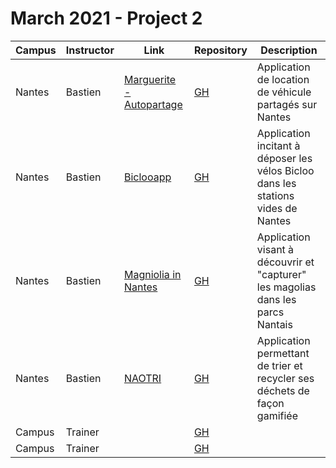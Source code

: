 # March 2021 - Project 2

| Campus     | Instructor    | Link                                                                        | Repository                                                        | Description                                            |
| ---------- | ------------- | --------------------------------------------------------------------------- | ----------------------------------------------------------------- | ------------------------------------------------------ |
| Nantes | Bastien | [Marguerite - Autopartage](https://marguerite-autopartage.netlify.app/) | [GH](https://github.com/WildCodeSchool/nts-js-202103-p2-autopartage) | Application de location de véhicule partagés sur Nantes |
| Nantes | Bastien | [Biclooapp](https://infallible-murdock-c2ad9d.netlify.app/) | [GH](https://github.com/WildCodeSchool/nts-js-202103-p2-bicloo) | Application incitant à déposer les vélos Bicloo dans les stations vides de Nantes |
| Nantes | Bastien | [Magniolia in Nantes](https://magnoliainnantes.netlify.app/) | [GH](https://github.com/WildCodeSchool/nts-js-202103-p2-herbier) | Application visant à découvrir et "capturer" les magolias dans les parcs Nantais |
| Nantes | Bastien | [NAOTRI](https://wcsnaotri.netlify.app/) | [GH](https://github.com/WildCodeSchool/nts-js-202103-p2-recyclage) | Application permettant de trier et recycler ses déchets de façon gamifiée |
| Campus     | Trainer       | []()                                                                        | [GH]()                                                            | <desc>                                                 |
| Campus     | Trainer       | []()                                                                        | [GH]()                                                            | <desc>                                                 |
